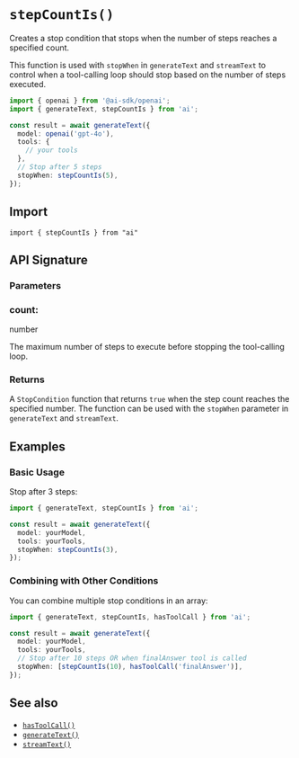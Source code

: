# `stepCountIs()`

Creates a stop condition that stops when the number of steps reaches a specified count.

This function is used with `stopWhen` in `generateText` and `streamText` to control when a tool-calling loop should stop based on the number of steps executed.

```ts
import { openai } from '@ai-sdk/openai';
import { generateText, stepCountIs } from 'ai';

const result = await generateText({
  model: openai('gpt-4o'),
  tools: {
    // your tools
  },
  // Stop after 5 steps
  stopWhen: stepCountIs(5),
});
```

## Import

```
import { stepCountIs } from "ai"
```

## API Signature

### Parameters

### count:

number

The maximum number of steps to execute before stopping the tool-calling loop.

### Returns

A `StopCondition` function that returns `true` when the step count reaches the specified number. The function can be used with the `stopWhen` parameter in `generateText` and `streamText`.

## Examples

### Basic Usage

Stop after 3 steps:

```ts
import { generateText, stepCountIs } from 'ai';

const result = await generateText({
  model: yourModel,
  tools: yourTools,
  stopWhen: stepCountIs(3),
});
```

### Combining with Other Conditions

You can combine multiple stop conditions in an array:

```ts
import { generateText, stepCountIs, hasToolCall } from 'ai';

const result = await generateText({
  model: yourModel,
  tools: yourTools,
  // Stop after 10 steps OR when finalAnswer tool is called
  stopWhen: [stepCountIs(10), hasToolCall('finalAnswer')],
});
```

## See also

- [`hasToolCall()`](has-tool-call.md)
- [`generateText()`](generate-text.md)
- [`streamText()`](stream-text.md)
